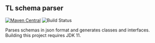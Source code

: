 ## TL schema parser

[![Maven Central](https://img.shields.io/maven-central/v/com.telegram4j/tl-parser.svg?style=flat-square)](https://search.maven.org/artifact/com.telegram4j/tl-parser)
![Build Status](https://github.com/Telegram4J/tl-parser/actions/workflows/build.yml/badge.svg?branch=master)

Parses schemas in json format and generates classes and interfaces.
Building this project requires JDK 11.
